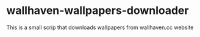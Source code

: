 # wallhaven-wallpapers-downloader
This is a small scrip that downloads wallpapers from wallhaven.cc website
